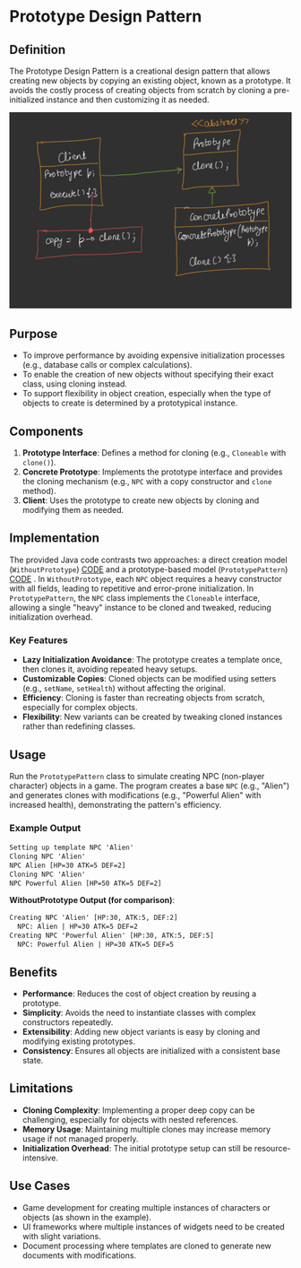 
# Prototype Design Pattern

## Definition
The Prototype Design Pattern is a creational design pattern that allows creating new objects by copying an existing object, known as a prototype. It avoids the costly process of creating objects from scratch by cloning a pre-initialized instance and then customizing it as needed.

![alt text](image.png)

## Purpose
- To improve performance by avoiding expensive initialization processes (e.g., database calls or complex calculations).
- To enable the creation of new objects without specifying their exact class, using cloning instead.
- To support flexibility in object creation, especially when the type of objects to create is determined by a prototypical instance.

## Components
1. **Prototype Interface**: Defines a method for cloning (e.g., `Cloneable` with `clone()`).
2. **Concrete Prototype**: Implements the prototype interface and provides the cloning mechanism (e.g., `NPC` with a copy constructor and `clone` method).
3. **Client**: Uses the prototype to create new objects by cloning and modifying them as needed.

## Implementation
The provided Java code contrasts two approaches: a direct creation model (`WithoutPrototype`) [CODE](/system-design/36/WithoutPrototype.java) and a prototype-based model (`PrototypePattern`) [CODE](/system-design/36/PrototypePattern.java) . In `WithoutPrototype`, each `NPC` object requires a heavy constructor with all fields, leading to repetitive and error-prone initialization. In `PrototypePattern`, the `NPC` class implements the `Cloneable` interface, allowing a single "heavy" instance to be cloned and tweaked, reducing initialization overhead.

### Key Features
- **Lazy Initialization Avoidance**: The prototype creates a template once, then clones it, avoiding repeated heavy setups.
- **Customizable Copies**: Cloned objects can be modified using setters (e.g., `setName`, `setHealth`) without affecting the original.
- **Efficiency**: Cloning is faster than recreating objects from scratch, especially for complex objects.
- **Flexibility**: New variants can be created by tweaking cloned instances rather than redefining classes.

## Usage
Run the `PrototypePattern` class to simulate creating NPC (non-player character) objects in a game. The program creates a base `NPC` (e.g., "Alien") and generates clones with modifications (e.g., "Powerful Alien" with increased health), demonstrating the pattern's efficiency.

### Example Output
```
Setting up template NPC 'Alien'
Cloning NPC 'Alien'
NPC Alien [HP=30 ATK=5 DEF=2]
Cloning NPC 'Alien'
NPC Powerful Alien [HP=50 ATK=5 DEF=2]
```

**WithoutPrototype Output (for comparison)**:
```
Creating NPC 'Alien' [HP:30, ATK:5, DEF:2]
  NPC: Alien | HP=30 ATK=5 DEF=2
Creating NPC 'Powerful Alien' [HP:30, ATK:5, DEF:5]
  NPC: Powerful Alien | HP=30 ATK=5 DEF=5
```

## Benefits
- **Performance**: Reduces the cost of object creation by reusing a prototype.
- **Simplicity**: Avoids the need to instantiate classes with complex constructors repeatedly.
- **Extensibility**: Adding new object variants is easy by cloning and modifying existing prototypes.
- **Consistency**: Ensures all objects are initialized with a consistent base state.

## Limitations
- **Cloning Complexity**: Implementing a proper deep copy can be challenging, especially for objects with nested references.
- **Memory Usage**: Maintaining multiple clones may increase memory usage if not managed properly.
- **Initialization Overhead**: The initial prototype setup can still be resource-intensive.

## Use Cases
- Game development for creating multiple instances of characters or objects (as shown in the example).
- UI frameworks where multiple instances of widgets need to be created with slight variations.
- Document processing where templates are cloned to generate new documents with modifications.

